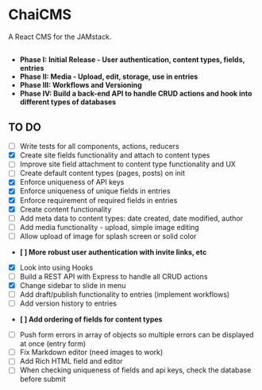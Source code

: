 # ChaiCMS

A React CMS for the JAMstack.

##

- **Phase I: Initial Release - User authentication, content types, fields, entries**
- **Phase II: Media - Upload, edit, storage, use in entries**
- **Phase III: Workflows and Versioning**
- **Phase IV: Build a back-end API to handle CRUD actions and hook into different types of databases**

## TO DO

- [ ] Write tests for all components, actions, reducers
- [x] Create site fields functionality and attach to content types
- [ ] Improve site field attachment to content type functionality and UX
- [ ] Create default content types (pages, posts) on init
- [x] Enforce uniqueness of API keys
- [x] Enforce uniqueness of unique fields in entries
- [x] Enforce requirement of required fields in entries
- [x] Create content functionality
- [ ] Add meta data to content types: date created, date modified, author
- [ ] Add media functionality - upload, simple image editing
- [ ] Allow upload of image for splash screen or solid color
- **[ ] More robust user authentication with invite links, etc**
- [x] Look into using Hooks
- [ ] Build a REST API with Express to handle all CRUD actions
- [x] Change sidebar to slide in menu
- [ ] Add draft/publish functionality to entries (implement workflows)
- [ ] Add version history to entries
- **[ ] Add ordering of fields for content types**
- [ ] Push form errors in array of objects so multiple errors can be displayed at once (entry form)
- [ ] Fix Markdown editor (need images to work)
- [ ] Add Rich HTML field and editor
- [ ] When checking uniqueness of fields and api keys, check the database before submit
